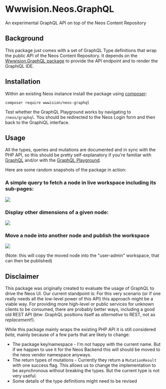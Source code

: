 # Wwwision.Neos.GraphQL

An experimental GraphQL API on top of the Neos Content Repository

## Background

This package just comes with a set of GraphQL Type definitions that wrap the public API of the Neos Content Repository.
It depends on the [Wwwision.GraphQL package](https://github.com/bwaidelich/Wwwision.GraphQL) to provide the API endpoint
and to render the GraphiQL IDE.

## Installation

Within an existing Neos instance install the package using [composer](https://getcomposer.org/doc/):

```
composer require wwwision/neos-graphql
```

Test whether the GraphQL Playground works by navigating to `/neos/graphql`.
You should be redirected to the Neos Login form and then back to the GraphiQL interface.

## Usage

All the types, queries and mutations are documented and in sync with the PHP API, so this should be pretty self-explanatory
if you're familiar with [GraphQL](http://graphql.org/) and/or with the [GraphQL Playground](https://github.com/prisma-labs/graphql-playground).

Here are some random snapshots of the package in action:

### A simple query to fetch a node in live workspace including its sub-pages:

![](graphiql_01.png)

### Display other dimensions of a given node:

![](graphiql_02.png)

### Move a node into another node and publish the workspace

![](graphiql_03.png)

(Note: this will copy the moved node into the "user-admin" workspace, that can then be published)

## Disclaimer

This package was originally created to evaluate the usage of GraphQL to drive the Neos UI.
Our current standpoint is: For this very scenario (or if one really needs all the low-level power of this API)
this approach might be a viable way.
For providing more high-level or public services for unknown clients to be consumed, there are probably better ways,
including a good old REST API (btw: GraphQL positions itself as *alternative* to REST, not as *replacement*!).

While this package mainly wraps the existing PHP API it is still considered *beta*, mainly because of a few parts that
are likely to change:

* The package key/namespace - I'm not happy with the current name. But if we happen to use it for the Neos Backend this
  will should be moved to the neos vendor namespace anyways.
* The return types of mutations - Currently they return a `MutationResult` with one success flag. This allows us to
  change the implementation to be asynchronous without breaking the types. But the current type is not very useful.
* Some details of the type definitions might need to be revised
